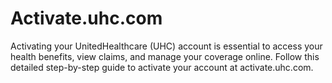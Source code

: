 # Activate.uhc.com
Activating your UnitedHealthcare (UHC) account is essential to access your health benefits, view claims, and manage your coverage online. Follow this detailed step-by-step guide to activate your account at activate.uhc.com.
